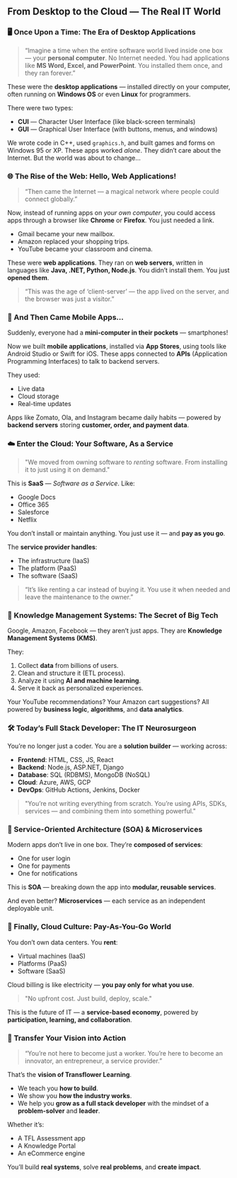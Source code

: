 ## **From Desktop to the Cloud — The Real IT World**

### 🖥️ Once Upon a Time: The Era of Desktop Applications

> “Imagine a time when the entire software world lived inside one box — your **personal computer**. No Internet needed. You had applications like **MS Word, Excel, and PowerPoint**. You installed them once, and they ran forever.”

These were the **desktop applications** — installed directly on your computer, often running on **Windows OS** or even **Linux** for programmers.

There were two types:

* **CUI** — Character User Interface (like black-screen terminals)
* **GUI** — Graphical User Interface (with buttons, menus, and windows)

We wrote code in C++, used `graphics.h`, and built games and forms on Windows 95 or XP. These apps worked *alone*. They didn’t care about the Internet. But the world was about to change...

### 🌐 The Rise of the Web: Hello, Web Applications!

> “Then came the Internet — a magical network where people could connect globally.”

Now, instead of running apps on *your own computer*, you could access apps through a browser like **Chrome** or **Firefox**. You just needed a link.

* Gmail became your new mailbox.
* Amazon replaced your shopping trips.
* YouTube became your classroom and cinema.

These were **web applications**. They ran on **web servers**, written in languages like **Java, .NET, Python, Node.js**. You didn’t install them. You just **opened them**.

> “This was the age of ‘client-server’ — the app lived on the server, and the browser was just a visitor.”

### 📱 And Then Came Mobile Apps…

Suddenly, everyone had a **mini-computer in their pockets** — smartphones!

Now we built **mobile applications**, installed via **App Stores**, using tools like Android Studio or Swift for iOS. These apps connected to **APIs** (Application Programming Interfaces) to talk to backend servers.

They used:

* Live data
* Cloud storage
* Real-time updates

Apps like Zomato, Ola, and Instagram became daily habits — powered by **backend servers** storing **customer, order, and payment data**.


### ☁️ Enter the Cloud: Your Software, As a Service

> "We moved from owning software to *renting* software. From installing it to just using it on demand."

This is **SaaS** — *Software as a Service*. Like:

* Google Docs
* Office 365
* Salesforce
* Netflix

You don’t install or maintain anything. You just use it — and **pay as you go**.

The **service provider handles**:

* The infrastructure (IaaS)
* The platform (PaaS)
* The software (SaaS)

> “It’s like renting a car instead of buying it. You use it when needed and leave the maintenance to the owner.”


### 🧠 Knowledge Management Systems: The Secret of Big Tech

Google, Amazon, Facebook — they aren’t just apps. They are **Knowledge Management Systems (KMS)**.

They:

1. Collect **data** from billions of users.
2. Clean and structure it (ETL process).
3. Analyze it using **AI and machine learning**.
4. Serve it back as personalized experiences.

Your YouTube recommendations? Your Amazon cart suggestions? All powered by **business logic**, **algorithms**, and **data analytics**.

### 🛠️ Today’s Full Stack Developer: The IT Neurosurgeon

You’re no longer just a coder. You are a **solution builder** — working across:

* **Frontend**: HTML, CSS, JS, React
* **Backend**: Node.js, ASP.NET, Django
* **Database**: SQL (RDBMS), MongoDB (NoSQL)
* **Cloud**: Azure, AWS, GCP
* **DevOps**: GitHub Actions, Jenkins, Docker

> "You’re not writing everything from scratch. You’re using APIs, SDKs, services — and combining them into something powerful."

### 🔁 Service-Oriented Architecture (SOA) & Microservices

Modern apps don’t live in one box. They’re **composed of services**:

* One for user login
* One for payments
* One for notifications

This is **SOA** — breaking down the app into **modular, reusable services**.

And even better? **Microservices** — each service as an independent deployable unit.


### 🔐 Finally, Cloud Culture: Pay-As-You-Go World

You don’t own data centers. You **rent**:

* Virtual machines (IaaS)
* Platforms (PaaS)
* Software (SaaS)

Cloud billing is like electricity — **you pay only for what you use**.

> "No upfront cost. Just build, deploy, scale."

This is the future of IT — a **service-based economy**, powered by **participation, learning, and collaboration**.

### 🚀 Transfer Your Vision into Action

> “You’re not here to become just a worker. You’re here to become an innovator, an entrepreneur, a service provider.”

That’s the **vision of Transflower Learning**.

* We teach you **how to build**.
* We show you **how the industry works**.
* We help you **grow as a full stack developer** with the mindset of a **problem-solver** and **leader**.

Whether it’s:

* A TFL Assessment app
* A Knowledge Portal
* An eCommerce engine

You’ll build **real systems**, solve **real problems**, and **create impact**.

 
